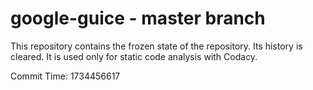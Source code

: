 # google-guice - master branch

This repository contains the frozen state of the repository.
Its history is cleared. It is used only for static code
analysis with Codacy.

Commit Time: 1734456617